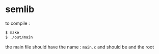 # semlib
to compile :
```bash
$ make
$ ./out/main
```
the main file should have the name : `main.c`  and should be and the root
